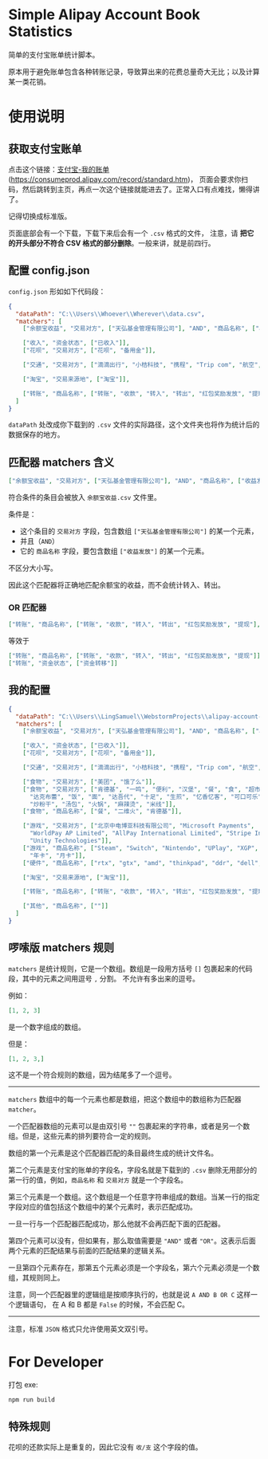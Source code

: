 # Simple Alipay Account Book Statistics

简单的支付宝账单统计脚本。

原本用于避免账单包含各种转账记录，导致算出来的花费总量奇大无比；以及计算某一类花销。

# 使用说明

## 获取支付宝账单

点击这个链接：[支付宝-我的账单](https://consumeprod.alipay.com/record/standard.htm) (https://consumeprod.alipay.com/record/standard.htm)，
页面会要求你扫码，然后跳转到主页，再点一次这个链接就能进去了。正常入口有点难找，懒得讲了。

记得切换成标准版。

页面底部会有一个下载，下载下来后会有一个 `.csv` 格式的文件，
注意，请 **把它的开头部分不符合 CSV 格式的部分删除**。一般来讲，就是前四行。

## 配置 config.json

`config.json` 形如如下代码段：

```json
{
  "dataPath": "C:\\Users\\Whoever\\Wherever\\data.csv",
  "matchers": [
    ["余额宝收益", "交易对方", ["天弘基金管理有限公司"], "AND", "商品名称", ["收益发放"]],

    ["收入", "资金状态", ["已收入"]],
    ["花呗", "交易对方", ["花呗", "备用金"]],

    ["交通", "交易对方", ["滴滴出行", "小桔科技", "携程", "Trip com", "航空", "旅行"]],

    ["淘宝", "交易来源地", ["淘宝"]],

    ["转账", "商品名称", ["转账", "收款", "转入", "转出", "红包奖励发放", "提现"], "OR", "资金状态", ["资金转移"]]
  ]
}
```

`dataPath` 处改成你下载到的 `.csv` 文件的实际路径，这个文件夹也将作为统计后的数据保存的地方。

## 匹配器 matchers 含义

```json
["余额宝收益", "交易对方", ["天弘基金管理有限公司"], "AND", "商品名称", ["收益发放"]]
```

符合条件的条目会被放入 `余额宝收益.csv` 文件里。

条件是：
- 这个条目的 `交易对方` 字段，包含数组 `["天弘基金管理有限公司"]` 的某一个元素，
- 并且（`AND`）
- 它的 `商品名称` 字段，要包含数组 `["收益发放"]` 的某一个元素。

不区分大小写。

因此这个匹配器将正确地匹配余额宝的收益，而不会统计转入、转出。

### OR 匹配器

```json
["转账", "商品名称", ["转账", "收款", "转入", "转出", "红包奖励发放", "提现"], "OR", "资金状态", ["资金转移"]]
```

等效于

```json
["转账", "商品名称", ["转账", "收款", "转入", "转出", "红包奖励发放", "提现"]],
["转账", "资金状态", ["资金转移"]]
```

## 我的配置

```json
{
  "dataPath": "C:\\Users\\LingSamuel\\WebstormProjects\\alipay-account-book\\data\\alipay_record_20191222.csv",
  "matchers": [
    ["余额宝收益", "交易对方", ["天弘基金管理有限公司"], "AND", "商品名称", ["收益发放"]],

    ["收入", "资金状态", ["已收入"]],
    ["花呗", "交易对方", ["花呗", "备用金"]],

    ["交通", "交易对方", ["滴滴出行", "小桔科技", "携程", "Trip com", "航空", "旅行"]],

    ["食物", "交易对方", ["美团", "饿了么"]],
    ["食物", "交易对方", ["肯德基", "一鸣", "便利", "汉堡", "餐", "食", "超市", "亿嘻休闲吧", "灵峰教育后勤",
      "达克布蕾", "饭", "面", "达吾代", "十足", "生煎", "忆香忆客", "可口可乐", "luckincoffee",
      "炒粉干", "汤包", "火锅", "麻辣烫", "米线"]],
    ["食物", "商品名称", ["餐", "二维火", "肯德基"]],

    ["游戏", "交易对方", ["北京中电博亚科技有限公司", "Microsoft Payments",
      "WorldPay AP Limited", "AllPay International Limited", "Stripe Inc", "Smart2Pay",
      "Unity Technologies"]],
    ["游戏", "商品名称", ["Steam", "Switch", "Nintendo", "UPlay", "XGP", "XBox", "PLAYSTATION", "humblebundle", "tom clancy", "Epic",
      "年卡", "月卡"]],
    ["硬件", "商品名称", ["rtx", "gtx", "amd", "thinkpad", "ddr", "dell", "cpu"]],

    ["淘宝", "交易来源地", ["淘宝"]],

    ["转账", "商品名称", ["转账", "收款", "转入", "转出", "红包奖励发放", "提现"], "OR", "资金状态", ["资金转移"]],

    ["其他", "商品名称", [""]]
  ]
}
```

## 啰嗦版 matchers 规则

`matchers` 是统计规则，它是一个数组。数组是一段用方括号 `[]` 包裹起来的代码段，其中的元素之间用逗号 `,` 分割。
不允许有多出来的逗号。

例如：
```json
[1, 2, 3]
```
是一个数字组成的数组。

但是：
```json
[1, 2, 3,]
```
这不是一个符合规则的数组，因为结尾多了一个逗号。

---

`matchers` 数组中的每一个元素也都是数组，把这个数组中的数组称为匹配器 `matcher`。

一个匹配器数组的元素可以是由双引号 `""` 包裹起来的字符串，或者是另一个数组。但是，这些元素的排列要符合一定的规则。

数组的第一个元素是这个匹配器匹配的条目最终生成的统计文件名。

第二个元素是支付宝的账单的字段名，字段名就是下载到的 `.csv` 删除无用部分的第一行的值，例如，`商品名称` 和 `交易对方` 就是一个字段名。

第三个元素是一个数组。这个数组是一个任意字符串组成的数组。当某一行的指定字段对应的值包括这个数组中的某个元素时，表示匹配成功。

一旦一行与一个匹配器匹配成功，那么他就不会再匹配下面的匹配器。

第四个元素可以没有，但如果有，那么取值需要是 `"AND"` 或者 `"OR"`。这表示后面两个元素的匹配结果与前面的匹配结果的逻辑关系。

一旦第四个元素存在，那第五个元素必须是一个字段名，第六个元素必须是一个数组，其规则同上。

注意，同一个匹配器里的逻辑组是按顺序执行的，也就是说 `A AND B OR C` 这样一个逻辑语句，
在 A 和 B 都是 `False` 的时候，不会匹配 C。

---

注意，标准 `JSON` 格式只允许使用英文双引号。

# For Developer

打包 exe:

```shell
npm run build
```

## 特殊规则

花呗的还款实际上是重复的，因此它没有 `收/支` 这个字段的值。
